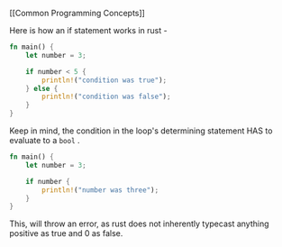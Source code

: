 [[Common Programming Concepts]]

Here is how an if statement works in rust - 
```rust
fn main() {
    let number = 3;

    if number < 5 {
        println!("condition was true");
    } else {
        println!("condition was false");
    }
}
```
Keep in mind, the condition in the loop's determining statement HAS to evaluate to a `bool` .
```rust
fn main() {
    let number = 3;

    if number {
        println!("number was three");
    }
}
```

This, will throw an error, as rust does not inherently typecast anything positive as true and 0 as false. 